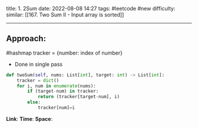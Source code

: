 title: 1. 2Sum
date: 2022-08-08 14:27
tags: #leetcode #new
difficulty:
similar: [[167. Two Sum II - Input array is sorted]]

---
## Approach:
#hashmap 
tracker = {number: index of number}
- Done in single pass
```python
def twoSum(self, nums: List[int], target: int) -> List[int]:
	tracker = dict()
	for i, num in enumerate(nums):
		if (target-num) in tracker:
			return (tracker[target-num], i)
		else:
			tracker[num]=i
```

**Link**: 
**Time**:
**Space**:
